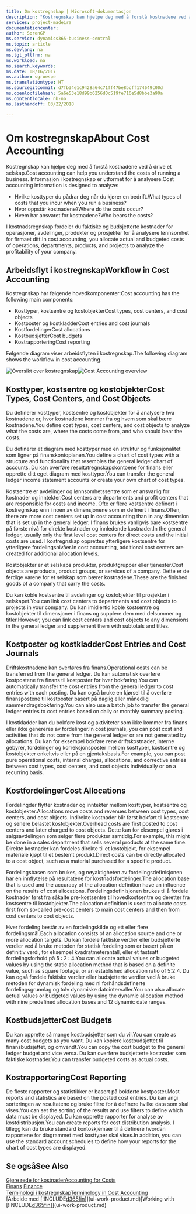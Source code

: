```yaml
---
title: Om kostregnskap | Microsoft-dokumentasjon
description: "Kostregnskap kan hjelpe deg med å forstå kostnadene ved å drive et selskap."
services: project-madeira
documentationcenter: 
author: SorenGP
ms.service: dynamics365-business-central
ms.topic: article
ms.devlang: na
ms.tgt_pltfrm: na
ms.workload: na
ms.search.keywords: 
ms.date: 08/16/2017
ms.author: sgroespe
ms.translationtype: HT
ms.sourcegitcommit: d7fb34e1c9428a64c71ff47be8bcff174649c00d
ms.openlocfilehash: 5a6e53e18d99b6256d0c519fe716e5d8bbe3a90a
ms.contentlocale: nb-no
ms.lasthandoff: 03/22/2018

---
```

# <a name="about-cost-accounting"></a><span data-ttu-id="50c58-103">Om kostregnskap</span><span class="sxs-lookup"><span data-stu-id="50c58-103">About Cost Accounting</span></span>
<span data-ttu-id="50c58-104">Kostregnskap kan hjelpe deg med å forstå kostnadene ved å drive et selskap.</span><span class="sxs-lookup"><span data-stu-id="50c58-104">Cost accounting can help you understand the costs of running a business.</span></span> <span data-ttu-id="50c58-105">Informasjon i kostregnskap er utformet for å analysere:</span><span class="sxs-lookup"><span data-stu-id="50c58-105">Cost accounting information is designed to analyze:</span></span>  

-   <span data-ttu-id="50c58-106">Hvilke kosttyper du pådrar deg når du kjører en bedrift.</span><span class="sxs-lookup"><span data-stu-id="50c58-106">What types of costs that you incur when you run a business?</span></span>  
-   <span data-ttu-id="50c58-107">Hvor oppstår kostnadene?</span><span class="sxs-lookup"><span data-stu-id="50c58-107">Where do the costs occur?</span></span>  
-   <span data-ttu-id="50c58-108">Hvem har ansvaret for kostnadene?</span><span class="sxs-lookup"><span data-stu-id="50c58-108">Who bears the costs?</span></span>  

<span data-ttu-id="50c58-109">I kostnadsregnskap fordeler du faktiske og budsjetterte kostnader for operasjoner, avdelinger, produkter og prosjekter for å analysere lønnsomhet for firmaet ditt.</span><span class="sxs-lookup"><span data-stu-id="50c58-109">In cost accounting, you allocate actual and budgeted costs of operations, departments, products, and projects to analyze the profitability of your company.</span></span>  

## <a name="workflow-in-cost-accounting"></a><span data-ttu-id="50c58-110">Arbeidsflyt i kostregnskap</span><span class="sxs-lookup"><span data-stu-id="50c58-110">Workflow in Cost Accounting</span></span>  
<span data-ttu-id="50c58-111">Kostregnskap har følgende hovedkomponenter:</span><span class="sxs-lookup"><span data-stu-id="50c58-111">Cost accounting has the following main components:</span></span>  

-   <span data-ttu-id="50c58-112">Kosttyper, kostsentre og kostobjekter</span><span class="sxs-lookup"><span data-stu-id="50c58-112">Cost types, cost centers, and cost objects</span></span>  
-   <span data-ttu-id="50c58-113">Kostposter og kostkladder</span><span class="sxs-lookup"><span data-stu-id="50c58-113">Cost entries and cost journals</span></span>  
-   <span data-ttu-id="50c58-114">Kostfordelinger</span><span class="sxs-lookup"><span data-stu-id="50c58-114">Cost allocations</span></span>  
-   <span data-ttu-id="50c58-115">Kostbudsjetter</span><span class="sxs-lookup"><span data-stu-id="50c58-115">Cost budgets</span></span>
-   <span data-ttu-id="50c58-116">Kostrapportering</span><span class="sxs-lookup"><span data-stu-id="50c58-116">Cost reporting</span></span>  

<span data-ttu-id="50c58-117">Følgende diagram viser arbeidsflyten i kostregnskap.</span><span class="sxs-lookup"><span data-stu-id="50c58-117">The following diagram shows the workflow in cost accounting.</span></span>  

<span data-ttu-id="50c58-118">![Oversikt over kostregnskap](media/costaccountingoverview.png "CostAccountingOverview")</span><span class="sxs-lookup"><span data-stu-id="50c58-118">![Cost Accounting overview](media/costaccountingoverview.png "CostAccountingOverview")</span></span>  

## <a name="cost-types-cost-centers-and-cost-objects"></a><span data-ttu-id="50c58-119">Kosttyper, kostsentre og kostobjekter</span><span class="sxs-lookup"><span data-stu-id="50c58-119">Cost Types, Cost Centers, and Cost Objects</span></span>  
<span data-ttu-id="50c58-120">Du definerer kosttyper, kostsentre og kostobjekter for å analysere hva kostnadene er, hvor kostnadene kommer fra og hvem som skal bære kostnadene.</span><span class="sxs-lookup"><span data-stu-id="50c58-120">You define cost types, cost centers, and cost objects to analyze what the costs are, where the costs come from, and who should bear the costs.</span></span>  

<span data-ttu-id="50c58-121">Du definerer et diagram med kosttyper med en struktur og funksjonalitet som ligner på finanskontoplanen.</span><span class="sxs-lookup"><span data-stu-id="50c58-121">You define a chart of cost types with a structure and functionality that resembles the general ledger chart of accounts.</span></span> <span data-ttu-id="50c58-122">Du kan overføre resultatregnskapskontoene for finans eller opprette ditt eget diagram med kosttyper.</span><span class="sxs-lookup"><span data-stu-id="50c58-122">You can transfer the general ledger income statement accounts or create your own chart of cost types.</span></span>  

<span data-ttu-id="50c58-123">Kostsentre er avdelinger og lønnsomhetssentre som er ansvarlig for kostnader og inntekter.</span><span class="sxs-lookup"><span data-stu-id="50c58-123">Cost centers are departments and profit centers that are responsible for costs and income.</span></span> <span data-ttu-id="50c58-124">Ofte er flere kostsentre definert i kostregnskap enn i noen av dimensjonene som er definert i finans.</span><span class="sxs-lookup"><span data-stu-id="50c58-124">Often, there are more cost centers set up in cost accounting than in any dimension that is set up in the general ledger.</span></span> <span data-ttu-id="50c58-125">I finans brukes vanligvis bare kostsentre på første nivå for direkte kostnader og innledende kostnader.</span><span class="sxs-lookup"><span data-stu-id="50c58-125">In the general ledger, usually only the first level cost centers for direct costs and the initial costs are used.</span></span> <span data-ttu-id="50c58-126">I kostregnskap opprettes ytterligere kostsentre for ytterligere fordelingsnivåer.</span><span class="sxs-lookup"><span data-stu-id="50c58-126">In cost accounting, additional cost centers are created for additional allocation levels.</span></span>  

<span data-ttu-id="50c58-127">Kostobjekter er et selskaps produkter, produktgrupper eller tjenester.</span><span class="sxs-lookup"><span data-stu-id="50c58-127">Cost objects are products, product groups, or services of a company.</span></span> <span data-ttu-id="50c58-128">Dette er de ferdige varene for et selskap som bærer kostnadene.</span><span class="sxs-lookup"><span data-stu-id="50c58-128">These are the finished goods of a company that carry the costs.</span></span>  

<span data-ttu-id="50c58-129">Du kan koble kostsentre til avdelinger og kostobjekter til prosjekter i selskapet.</span><span class="sxs-lookup"><span data-stu-id="50c58-129">You can link cost centers to departments and cost objects to projects in your company.</span></span> <span data-ttu-id="50c58-130">Du kan imidlertid koble kostsentre og kostobjekter til dimensjoner i finans og supplere dem med delsummer og titler.</span><span class="sxs-lookup"><span data-stu-id="50c58-130">However, you can link cost centers and cost objects to any dimensions in the general ledger and supplement them with subtotals and titles.</span></span>  

## <a name="cost-entries-and-cost-journals"></a><span data-ttu-id="50c58-131">Kostposter og kostkladder</span><span class="sxs-lookup"><span data-stu-id="50c58-131">Cost Entries and Cost Journals</span></span>  
<span data-ttu-id="50c58-132">Driftskostnadene kan overføres fra finans.</span><span class="sxs-lookup"><span data-stu-id="50c58-132">Operational costs can be transferred from the general ledger.</span></span> <span data-ttu-id="50c58-133">Du kan automatisk overføre kostpostene fra finans til kostposter for hver bokføring.</span><span class="sxs-lookup"><span data-stu-id="50c58-133">You can automatically transfer the cost entries from the general ledger to cost entries with each posting.</span></span> <span data-ttu-id="50c58-134">Du kan også bruke en kjørsel til å overføre finanspostene til kostposter basert på daglig eller månedlig sammendragsbokføring.</span><span class="sxs-lookup"><span data-stu-id="50c58-134">You can also use a batch job to transfer the general ledger entries to cost entries based on daily or monthly summary posting.</span></span>  

<span data-ttu-id="50c58-135">I kostkladder kan du bokføre kost og aktiviteter som ikke kommer fra finans eller ikke genereres av fordelinger.</span><span class="sxs-lookup"><span data-stu-id="50c58-135">In cost journals, you can post cost and activities that do not come from the general ledger or are not generated by allocations.</span></span> <span data-ttu-id="50c58-136">Du kan for eksempel bokføre rene driftskostnader, interne gebyrer, fordelinger og korreksjonsposter mellom kosttyper, kostsentre og kostobjekter enkeltvis eller på en gjentaksbasis.</span><span class="sxs-lookup"><span data-stu-id="50c58-136">For example, you can post pure operational costs, internal charges, allocations, and corrective entries between cost types, cost centers, and cost objects individually or on a recurring basis.</span></span>  

## <a name="cost-allocations"></a><span data-ttu-id="50c58-137">Kostfordelinger</span><span class="sxs-lookup"><span data-stu-id="50c58-137">Cost Allocations</span></span>  
<span data-ttu-id="50c58-138">Fordelingder flytter kostnader og inntekter mellom kosttyper, kostsentre og kostobjekter.</span><span class="sxs-lookup"><span data-stu-id="50c58-138">Allocations move costs and revenues between cost types, cost centers, and cost objects.</span></span> <span data-ttu-id="50c58-139">Indirekte kostnader blir først bokført til kostsentre og senere belastet kostobjekter.</span><span class="sxs-lookup"><span data-stu-id="50c58-139">Overhead costs are first posted to cost centers and later charged to cost objects.</span></span> <span data-ttu-id="50c58-140">Dette kan for eksempel gjøres i salgsavdelingen som selger flere produkter samtidig.</span><span class="sxs-lookup"><span data-stu-id="50c58-140">For example, this might be done in a sales department that sells several products at the same time.</span></span> <span data-ttu-id="50c58-141">Direkte kostnader kan fordeles direkte til et kostobjekt, for eksempel materiale kjøpt til et bestemt produkt.</span><span class="sxs-lookup"><span data-stu-id="50c58-141">Direct costs can be directly allocated to a cost object, such as a material purchased for a specific product.</span></span>  

<span data-ttu-id="50c58-142">Fordelingsbasen som brukes, og nøyaktigheten av fordelingsdefinisjonen har en innflytelse på resultatene for kostnadsfordelinger.</span><span class="sxs-lookup"><span data-stu-id="50c58-142">The allocation base that is used and the accuracy of the allocation definition have an influence on the results of cost allocations.</span></span> <span data-ttu-id="50c58-143">Fordelingsdefinisjonen brukes til å fordele kostnader først fra såkalte pre-kostsentre til hovedkostsentre og deretter fra kostsentre til kostobjekter.</span><span class="sxs-lookup"><span data-stu-id="50c58-143">The allocation definition is used to allocate costs first from so-called pre-cost centers to main cost centers and then from cost centers to cost objects.</span></span>  

<span data-ttu-id="50c58-144">Hver fordeling består av en fordelingskilde og ett eller flere fordelingsmål.</span><span class="sxs-lookup"><span data-stu-id="50c58-144">Each allocation consists of an allocation source and one or more allocation targets.</span></span> <span data-ttu-id="50c58-145">Du kan fordele faktiske verdier eller budsjetterte verdier ved å bruke metoden for statisk fordeling som er basert på en definitiv verdi, for eksempel kvadratmeterantall, eller et fastsatt fordelingsforhold på 5 : 2 : 4.</span><span class="sxs-lookup"><span data-stu-id="50c58-145">You can allocate actual values or budgeted values by using the static allocation method that is based on a definite value, such as square footage, or an established allocation ratio of 5:2:4.</span></span> <span data-ttu-id="50c58-146">Du kan også fordele faktiske verdier eller budsjetterte verdier ved å bruke metoden for dynamisk fordeling med ni forhåndsdefinerte fordelingsgrunnlag og tolv dynamiske datointervaller.</span><span class="sxs-lookup"><span data-stu-id="50c58-146">You can also allocate actual values or budgeted values by using the dynamic allocation method with nine predefined allocation bases and 12 dynamic date ranges.</span></span>  

## <a name="cost-budgets"></a><span data-ttu-id="50c58-147">Kostbudsjetter</span><span class="sxs-lookup"><span data-stu-id="50c58-147">Cost Budgets</span></span>  
<span data-ttu-id="50c58-148">Du kan opprette så mange kostbudsjetter som du vil.</span><span class="sxs-lookup"><span data-stu-id="50c58-148">You can create as many cost budgets as you want.</span></span> <span data-ttu-id="50c58-149">Du kan kopiere kostbudsjettet til finansbudsjettet, og omvendt.</span><span class="sxs-lookup"><span data-stu-id="50c58-149">You can copy the cost budget to the general ledger budget and vice versa.</span></span> <span data-ttu-id="50c58-150">Du kan overføre budsjetterte kostnader som faktiske kostnader.</span><span class="sxs-lookup"><span data-stu-id="50c58-150">You can transfer budgeted costs as actual costs.</span></span>  

## <a name="cost-reporting"></a><span data-ttu-id="50c58-151">Kostrapportering</span><span class="sxs-lookup"><span data-stu-id="50c58-151">Cost Reporting</span></span>  
<span data-ttu-id="50c58-152">De fleste rapporter og statistikker er basert på bokførte kostposter.</span><span class="sxs-lookup"><span data-stu-id="50c58-152">Most reports and statistics are based on the posted cost entries.</span></span> <span data-ttu-id="50c58-153">Du kan angi sorteringen av resultatene og bruke filtre for å definere hvilke data som skal vises.</span><span class="sxs-lookup"><span data-stu-id="50c58-153">You can set the sorting of the results and use filters to define which data must be displayed.</span></span> <span data-ttu-id="50c58-154">Du kan opprette rapporter for analyse av kostdistribusjon.</span><span class="sxs-lookup"><span data-stu-id="50c58-154">You can create reports for cost distribution analysis.</span></span> <span data-ttu-id="50c58-155">I tillegg kan du bruke standard kontoskjemaer til å definere hvordan rapportene for diagrammet med kosttyper skal vises.</span><span class="sxs-lookup"><span data-stu-id="50c58-155">In addition, you can use the standard account schedules to define how your reports for the chart of cost types are displayed.</span></span>  

## <a name="see-also"></a><span data-ttu-id="50c58-156">Se også</span><span class="sxs-lookup"><span data-stu-id="50c58-156">See Also</span></span>  
 [<span data-ttu-id="50c58-157">Gjøre rede for kostnader</span><span class="sxs-lookup"><span data-stu-id="50c58-157">Accounting for Costs</span></span>](finance-manage-cost-accounting.md)  
 <span data-ttu-id="50c58-158">[Finans](finance.md) </span><span class="sxs-lookup"><span data-stu-id="50c58-158">[Finance](finance.md) </span></span>  
 [<span data-ttu-id="50c58-159">Terminologi i kostregnskap</span><span class="sxs-lookup"><span data-stu-id="50c58-159">Terminology in Cost Accounting</span></span>](finance-terminology-in-cost-accounting.md)  
 <span data-ttu-id="50c58-160">[Arbeide med [!INCLUDE[d365fin](includes/d365fin_md.md)]](ui-work-product.md)</span><span class="sxs-lookup"><span data-stu-id="50c58-160">[Working with [!INCLUDE[d365fin](includes/d365fin_md.md)]](ui-work-product.md)</span></span>

